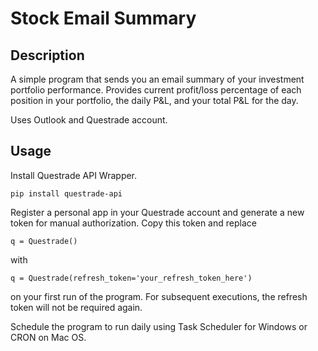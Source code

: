 # Stock Email Summary

## Description

A simple program that sends you an email summary of your investment portfolio performance. Provides current profit/loss percentage of each position in your portfolio, the daily P&L, and your total P&L for the day.

Uses Outlook and Questrade account.

## Usage

Install Questrade API Wrapper.

```
pip install questrade-api
```

Register a personal app in your Questrade account and generate a new token for manual authorization. Copy this token and replace

```
q = Questrade()
```

with

```
q = Questrade(refresh_token='your_refresh_token_here')
```

on your first run of the program. For subsequent executions, the refresh token will not be required again.

Schedule the program to run daily using Task Scheduler for Windows or CRON on Mac OS.


